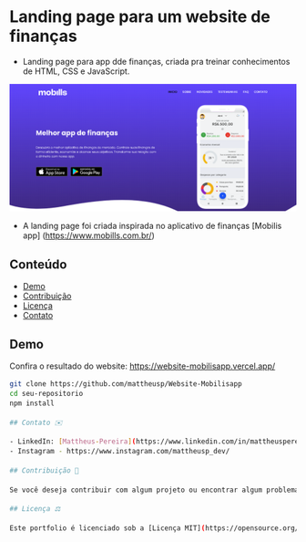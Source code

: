 # Landing page para um website de finanças

- Landing page para app dde finanças, criada pra treinar conhecimentos de HTML, CSS e JavaScript.

![Resultado do projeto](images/thumbnail.png)

-  A landing page foi criada inspirada no aplicativo de finanças [Mobilis app] (https://www.mobills.com.br/)

## Conteúdo

- [Demo](#demo)
- [Contribuição](#contribuição)
- [Licença](#licença)
- [Contato](#contato)

## Demo

Confira o resultado do website: https://website-mobilisapp.vercel.app/


```bash
git clone https://github.com/mattheusp/Website-Mobilisapp
cd seu-repositorio
npm install

## Contato ✉️

- LinkedIn: [Mattheus-Pereira](https://www.linkedin.com/in/mattheuspereira/)
- Instagram - https://www.instagram.com/mattheusp_dev/

## Contribuição 🤝

Se você deseja contribuir com algum projeto ou encontrar algum problema, fique à vontade para abrir uma nova issue ou enviar um pull request. Toda contribuição é bem-vinda!

## Licença ⚖️

Este portfolio é licenciado sob a [Licença MIT](https://opensource.org/licenses/MIT).
